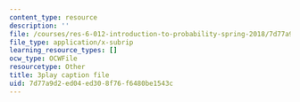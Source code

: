 ```yaml
---
content_type: resource
description: ''
file: /courses/res-6-012-introduction-to-probability-spring-2018/7d77a9d2ed04ed308f76f6480be1543c_UwwqPwp16_0.srt
file_type: application/x-subrip
learning_resource_types: []
ocw_type: OCWFile
resourcetype: Other
title: 3play caption file
uid: 7d77a9d2-ed04-ed30-8f76-f6480be1543c
---
```

